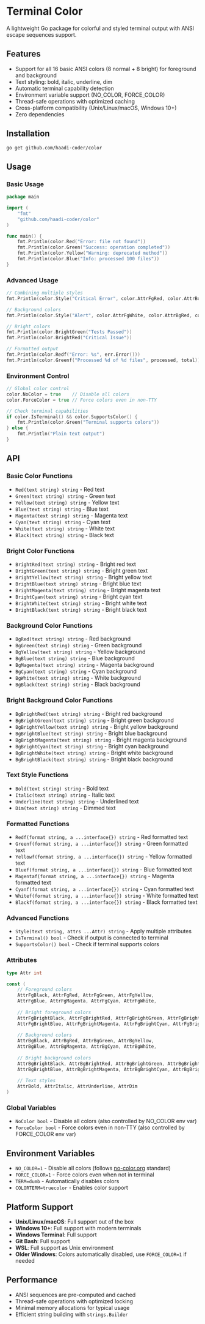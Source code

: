 # Terminal Color

A lightweight Go package for colorful and styled terminal output with ANSI escape sequences support.

## Features

- Support for all 16 basic ANSI colors (8 normal + 8 bright) for foreground and background
- Text styling: bold, italic, underline, dim
- Automatic terminal capability detection
- Environment variable support (NO_COLOR, FORCE_COLOR)
- Thread-safe operations with optimized caching
- Cross-platform compatibility (Unix/Linux/macOS, Windows 10+)
- Zero dependencies

## Installation

```bash
go get github.com/haadi-coder/color
```

## Usage

### Basic Usage

```go
package main

import (
    "fmt"
    "github.com/haadi-coder/color"
)

func main() {
    fmt.Println(color.Red("Error: file not found"))
    fmt.Println(color.Green("Success: operation completed"))
    fmt.Println(color.Yellow("Warning: deprecated method"))
    fmt.Println(color.Blue("Info: processed 100 files"))
}
```

### Advanced Usage

```go
// Combining multiple styles
fmt.Println(color.Style("Critical Error", color.AttrFgRed, color.AttrBold, color.AttrUnderline))

// Background colors
fmt.Println(color.Style("Alert", color.AttrFgWhite, color.AttrBgRed, color.AttrBold))

// Bright colors
fmt.Println(color.BrightGreen("Tests Passed"))
fmt.Println(color.BrightRed("Critical Issue"))

// Formatted output
fmt.Println(color.Redf("Error: %s", err.Error()))
fmt.Println(color.Greenf("Processed %d of %d files", processed, total))
```

### Environment Control

```go
// Global color control
color.NoColor = true    // Disable all colors
color.ForceColor = true // Force colors even in non-TTY

// Check terminal capabilities
if color.IsTerminal() && color.SupportsColor() {
    fmt.Println(color.Green("Terminal supports colors"))
} else {
    fmt.Println("Plain text output")
}
```

## API

### Basic Color Functions

- `Red(text string) string` - Red text
- `Green(text string) string` - Green text
- `Yellow(text string) string` - Yellow text
- `Blue(text string) string` - Blue text
- `Magenta(text string) string` - Magenta text
- `Cyan(text string) string` - Cyan text
- `White(text string) string` - White text
- `Black(text string) string` - Black text

### Bright Color Functions

- `BrightRed(text string) string` - Bright red text
- `BrightGreen(text string) string` - Bright green text
- `BrightYellow(text string) string` - Bright yellow text
- `BrightBlue(text string) string` - Bright blue text
- `BrightMagenta(text string) string` - Bright magenta text
- `BrightCyan(text string) string` - Bright cyan text
- `BrightWhite(text string) string` - Bright white text
- `BrightBlack(text string) string` - Bright black text

### Background Color Functions

- `BgRed(text string) string` - Red background
- `BgGreen(text string) string` - Green background
- `BgYellow(text string) string` - Yellow background
- `BgBlue(text string) string` - Blue background
- `BgMagenta(text string) string` - Magenta background
- `BgCyan(text string) string` - Cyan background
- `BgWhite(text string) string` - White background
- `BgBlack(text string) string` - Black background

### Bright Background Color Functions

- `BgBrightRed(text string) string` - Bright red background
- `BgBrightGreen(text string) string` - Bright green background
- `BgBrightYellow(text string) string` - Bright yellow background
- `BgBrightBlue(text string) string` - Bright blue background
- `BgBrightMagenta(text string) string` - Bright magenta background
- `BgBrightCyan(text string) string` - Bright cyan background
- `BgBrightWhite(text string) string` - Bright white background
- `BgBrightBlack(text string) string` - Bright black background

### Text Style Functions

- `Bold(text string) string` - Bold text
- `Italic(text string) string` - Italic text
- `Underline(text string) string` - Underlined text
- `Dim(text string) string` - Dimmed text

### Formatted Functions

- `Redf(format string, a ...interface{}) string` - Red formatted text
- `Greenf(format string, a ...interface{}) string` - Green formatted text
- `Yellowf(format string, a ...interface{}) string` - Yellow formatted text
- `Bluef(format string, a ...interface{}) string` - Blue formatted text
- `Magentaf(format string, a ...interface{}) string` - Magenta formatted text
- `Cyanf(format string, a ...interface{}) string` - Cyan formatted text
- `Whitef(format string, a ...interface{}) string` - White formatted text
- `Blackf(format string, a ...interface{}) string` - Black formatted text

### Advanced Functions

- `Style(text string, attrs ...Attr) string` - Apply multiple attributes
- `IsTerminal() bool` - Check if output is connected to terminal
- `SupportsColor() bool` - Check if terminal supports colors

### Attributes

```go
type Attr int

const (
    // Foreground colors
    AttrFgBlack, AttrFgRed, AttrFgGreen, AttrFgYellow,
    AttrFgBlue, AttrFgMagenta, AttrFgCyan, AttrFgWhite,
    
    // Bright foreground colors
    AttrFgBrightBlack, AttrFgBrightRed, AttrFgBrightGreen, AttrFgBrightYellow,
    AttrFgBrightBlue, AttrFgBrightMagenta, AttrFgBrightCyan, AttrFgBrightWhite,
    
    // Background colors
    AttrBgBlack, AttrBgRed, AttrBgGreen, AttrBgYellow,
    AttrBgBlue, AttrBgMagenta, AttrBgCyan, AttrBgWhite,
    
    // Bright background colors
    AttrBgBrightBlack, AttrBgBrightRed, AttrBgBrightGreen, AttrBgBrightYellow,
    AttrBgBrightBlue, AttrBgBrightMagenta, AttrBgBrightCyan, AttrBgBrightWhite,
    
    // Text styles
    AttrBold, AttrItalic, AttrUnderline, AttrDim
)
```

### Global Variables

- `NoColor bool` - Disable all colors (also controlled by NO_COLOR env var)
- `ForceColor bool` - Force colors even in non-TTY (also controlled by FORCE_COLOR env var)

## Environment Variables

- `NO_COLOR=1` - Disable all colors (follows [no-color.org](https://no-color.org/) standard)
- `FORCE_COLOR=1` - Force colors even when not in terminal
- `TERM=dumb` - Automatically disables colors
- `COLORTERM=truecolor` - Enables color support

## Platform Support

- **Unix/Linux/macOS**: Full support out of the box
- **Windows 10+**: Full support with modern terminals
- **Windows Terminal**: Full support
- **Git Bash**: Full support
- **WSL**: Full support as Unix environment
- **Older Windows**: Colors automatically disabled, use `FORCE_COLOR=1` if needed

## Performance

- ANSI sequences are pre-computed and cached
- Thread-safe operations with optimized locking
- Minimal memory allocations for typical usage
- Efficient string building with `strings.Builder`


